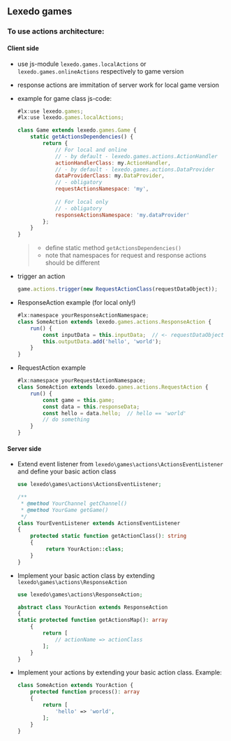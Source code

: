 ## Lexedo games

### To use actions architecture:
#### Client side
- use js-module `lexedo.games.localActions` or `lexedo.games.onlineActions` respectively to game version
- response actions are immitation of server work for local game version

- example for game class js-code:
    ```js
    #lx:use lexedo.games;
    #lx:use lexedo.games.localActions;
    
    class Game extends lexedo.games.Game {
        static getActionsDependencies() {
            return {
                // For local and online
                // - by default - lexedo.games.actions.ActionHandler
                actionHandlerClass: my.ActionHandler,
                // - by default - lexedo.games.actions.DataProvider
                dataProviderClass: my.DataProvider,
                // - obligatory
                requestActionsNamespace: 'my',
                
                // For local only
                // - obligatory
                responseActionsNamespace: 'my.dataProvider'
            };
        }
    }    
    ```
    > - define static method `getActionsDependencies()`
    > - note that namespaces for request and response actions should be different

- trigger an action
    ```js
    game.actions.trigger(new RequestActionClass(requestDataObject));
    ```

- ResponseAction example (for local only!)
    ```js
    #lx:namespace yourResponseActionNamespace;
    class SomeAction extends lexedo.games.actions.ResponseAction {
        run() {
            const inputData = this.inputData;  // <- requestDataObject
            this.outputData.add('hello', 'world');
        }
    }
    ```

- RequestAction example
    ```js
    #lx:namespace yourRequestActionNamespace;
    class SomeAction extends lexedo.games.actions.RequestAction {
        run() {
            const game = this.game;
            const data = this.responseData;
            const hello = data.hello;  // hello == 'world'
            // do something
        }
    }
    ```

#### Server side
- Extend event listener from `lexedo\games\actions\ActionsEventListener` and define your basic action class
    ```php
    use lexedo\games\actions\ActionsEventListener;
    
    /**
     * @method YourChannel getChannel()
     * @method YourGame getGame()
     */
    class YourEventListener extends ActionsEventListener
    {
        protected static function getActionClass(): string
        {
             return YourAction::class;
        }
    }
    ```

- Implement your basic action class by extending `lexedo\games\actions\ResponseAction`
    ```php
    use lexedo\games\actions\ResponseAction;

    abstract class YourAction extends ResponseAction
    {
    static protected function getActionsMap(): array
        {
            return [
                // actionName => actionClass
            ];
        }
    }
    ```

- Implement your actions by extending your basic action class. Example:
    ```php
    class SomeAction extends YourAction {
        protected function process(): array
        {
            return [
                'hello' => 'world',
            ];
        }
    }
    ```
